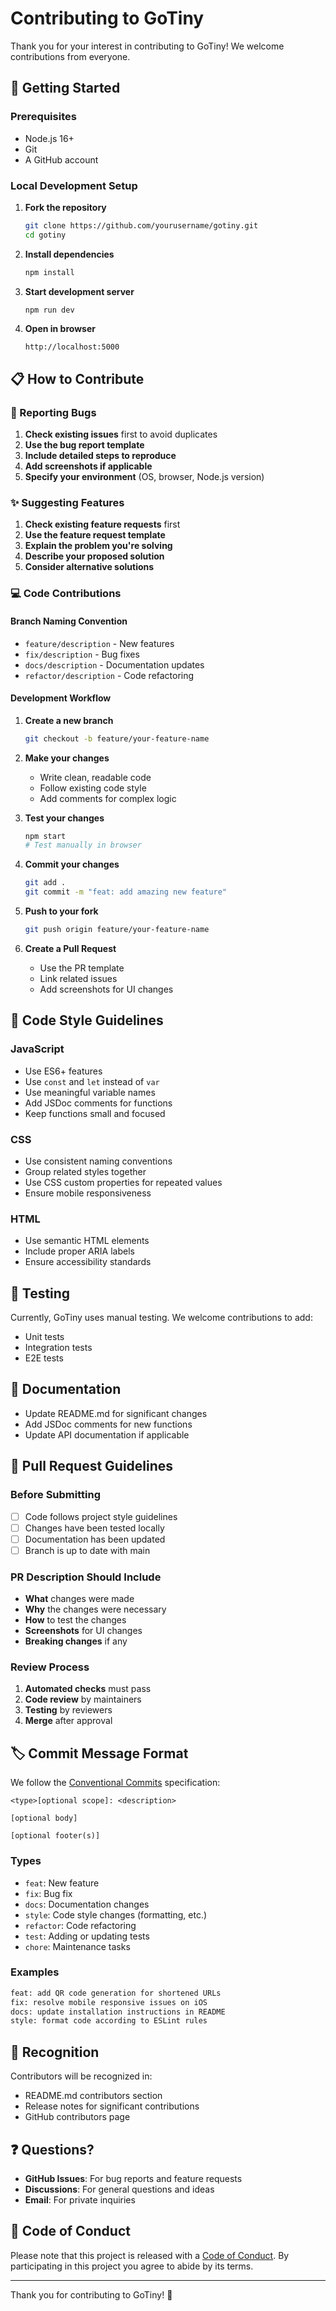 # Contributing to GoTiny

Thank you for your interest in contributing to GoTiny! We welcome contributions from everyone.

## 🚀 Getting Started

### Prerequisites

- Node.js 16+
- Git
- A GitHub account

### Local Development Setup

1. **Fork the repository**
   ```bash
   git clone https://github.com/yourusername/gotiny.git
   cd gotiny
   ```

2. **Install dependencies**
   ```bash
   npm install
   ```

3. **Start development server**
   ```bash
   npm run dev
   ```

4. **Open in browser**
   ```
   http://localhost:5000
   ```

## 📋 How to Contribute

### 🐛 Reporting Bugs

1. **Check existing issues** first to avoid duplicates
2. **Use the bug report template**
3. **Include detailed steps to reproduce**
4. **Add screenshots if applicable**
5. **Specify your environment** (OS, browser, Node.js version)

### ✨ Suggesting Features

1. **Check existing feature requests** first
2. **Use the feature request template**
3. **Explain the problem you're solving**
4. **Describe your proposed solution**
5. **Consider alternative solutions**

### 💻 Code Contributions

#### Branch Naming Convention
- `feature/description` - New features
- `fix/description` - Bug fixes
- `docs/description` - Documentation updates
- `refactor/description` - Code refactoring

#### Development Workflow

1. **Create a new branch**
   ```bash
   git checkout -b feature/your-feature-name
   ```

2. **Make your changes**
   - Write clean, readable code
   - Follow existing code style
   - Add comments for complex logic

3. **Test your changes**
   ```bash
   npm start
   # Test manually in browser
   ```

4. **Commit your changes**
   ```bash
   git add .
   git commit -m "feat: add amazing new feature"
   ```

5. **Push to your fork**
   ```bash
   git push origin feature/your-feature-name
   ```

6. **Create a Pull Request**
   - Use the PR template
   - Link related issues
   - Add screenshots for UI changes

## 📝 Code Style Guidelines

### JavaScript
- Use ES6+ features
- Use `const` and `let` instead of `var`
- Use meaningful variable names
- Add JSDoc comments for functions
- Keep functions small and focused

### CSS
- Use consistent naming conventions
- Group related styles together
- Use CSS custom properties for repeated values
- Ensure mobile responsiveness

### HTML
- Use semantic HTML elements
- Include proper ARIA labels
- Ensure accessibility standards

## 🧪 Testing

Currently, GoTiny uses manual testing. We welcome contributions to add:
- Unit tests
- Integration tests
- E2E tests

## 📖 Documentation

- Update README.md for significant changes
- Add JSDoc comments for new functions
- Update API documentation if applicable

## 🎯 Pull Request Guidelines

### Before Submitting
- [ ] Code follows project style guidelines
- [ ] Changes have been tested locally
- [ ] Documentation has been updated
- [ ] Branch is up to date with main

### PR Description Should Include
- **What** changes were made
- **Why** the changes were necessary
- **How** to test the changes
- **Screenshots** for UI changes
- **Breaking changes** if any

### Review Process
1. **Automated checks** must pass
2. **Code review** by maintainers
3. **Testing** by reviewers
4. **Merge** after approval

## 🏷️ Commit Message Format

We follow the [Conventional Commits](https://conventionalcommits.org/) specification:

```
<type>[optional scope]: <description>

[optional body]

[optional footer(s)]
```

### Types
- `feat`: New feature
- `fix`: Bug fix
- `docs`: Documentation changes
- `style`: Code style changes (formatting, etc.)
- `refactor`: Code refactoring
- `test`: Adding or updating tests
- `chore`: Maintenance tasks

### Examples
```bash
feat: add QR code generation for shortened URLs
fix: resolve mobile responsive issues on iOS
docs: update installation instructions in README
style: format code according to ESLint rules
```

## 🌟 Recognition

Contributors will be recognized in:
- README.md contributors section
- Release notes for significant contributions
- GitHub contributors page

## ❓ Questions?

- **GitHub Issues**: For bug reports and feature requests
- **Discussions**: For general questions and ideas
- **Email**: For private inquiries

## 📜 Code of Conduct

Please note that this project is released with a [Code of Conduct](CODE_OF_CONDUCT.md). By participating in this project you agree to abide by its terms.

---

Thank you for contributing to GoTiny! 🎉
